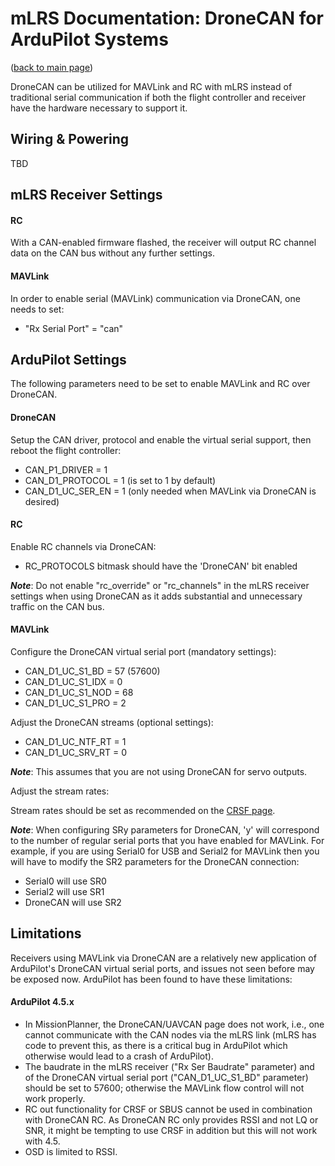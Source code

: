# mLRS Documentation: DroneCAN for ArduPilot Systems #

([back to main page](../README.md))

DroneCAN can be utilized for MAVLink and RC with mLRS instead of traditional serial communication if both the flight controller and receiver have the hardware necessary to support it.

## Wiring & Powering

TBD

## mLRS Receiver Settings

#### RC

With a CAN-enabled firmware flashed, the receiver will output RC channel data on the CAN bus without any further settings.

#### MAVLink

In order to enable serial (MAVLink) communication via DroneCAN, one needs to set:

- "Rx Serial Port" = "can"

## ArduPilot Settings

The following parameters need to be set to enable MAVLink and RC over DroneCAN.

#### DroneCAN

Setup the CAN driver, protocol and enable the virtual serial support, then reboot the flight controller:

- CAN_P1_DRIVER = 1
- CAN_D1_PROTOCOL = 1 (is set to 1 by default)
- CAN_D1_UC_SER_EN = 1 (only needed when MAVLink via DroneCAN is desired)

#### RC

Enable RC channels via DroneCAN:

- RC_PROTOCOLS bitmask should have the 'DroneCAN' bit enabled

***Note***: Do not enable "rc_override" or "rc_channels" in the mLRS receiver settings when using DroneCAN as it adds substantial and unnecessary traffic on the CAN bus.

#### MAVLink

Configure the DroneCAN virtual serial port (mandatory settings):

- CAN_D1_UC_S1_BD = 57 (57600)
- CAN_D1_UC_S1_IDX = 0
- CAN_D1_UC_S1_NOD = 68
- CAN_D1_UC_S1_PRO = 2

Adjust the DroneCAN streams (optional settings):

- CAN_D1_UC_NTF_RT = 1
- CAN_D1_UC_SRV_RT = 0

***Note***: This assumes that you are not using DroneCAN for servo outputs.

Adjust the stream rates:

Stream rates should be set as recommended on the [CRSF page](CRSF.md#stream-rates).

***Note***: When configuring SRy parameters for DroneCAN, 'y' will correspond to the number of regular serial ports that you have enabled for MAVLink. For example, if you are using Serial0 for USB and Serial2 for MAVLink then you will have to modify the SR2 parameters for the DroneCAN connection:

- Serial0 will use SR0
- Serial2 will use SR1
- DroneCAN will use SR2

## Limitations

Receivers using MAVLink via DroneCAN are a relatively new application of ArduPilot's DroneCAN virtual serial ports, and issues not seen before may be exposed now. ArduPilot has been found to have these limitations:

#### ArduPilot 4.5.x

- In MissionPlanner, the DroneCAN/UAVCAN page does not work, i.e., one cannot communicate with the CAN nodes via the mLRS link (mLRS has code to prevent this, as there is a critical bug in ArduPilot which otherwise would lead to a crash of ArduPilot).
- The baudrate in the mLRS receiver ("Rx Ser Baudrate" parameter) and of the DroneCAN virtual serial port ("CAN_D1_UC_S1_BD" parameter) should be set to 57600; otherwise the MAVLink flow control will not work properly.
- RC out functionality for CRSF or SBUS cannot be used in combination with DroneCAN RC. As DroneCAN RC only provides RSSI and not LQ or SNR, it might be tempting to use CRSF in addition but this will not work with 4.5.
- OSD is limited to RSSI.


